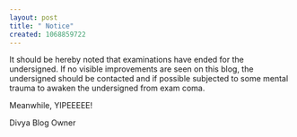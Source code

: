 ```yaml
--- 
layout: post
title: " Notice"
created: 1068859722
---
```

It should be hereby noted that examinations have ended for the undersigned. If no visible improvements are seen on this blog, the undersigned should be contacted and if possible subjected to some mental trauma to awaken the undersigned from exam coma. 

Meanwhile, YIPEEEEE!

Divya
Blog Owner
